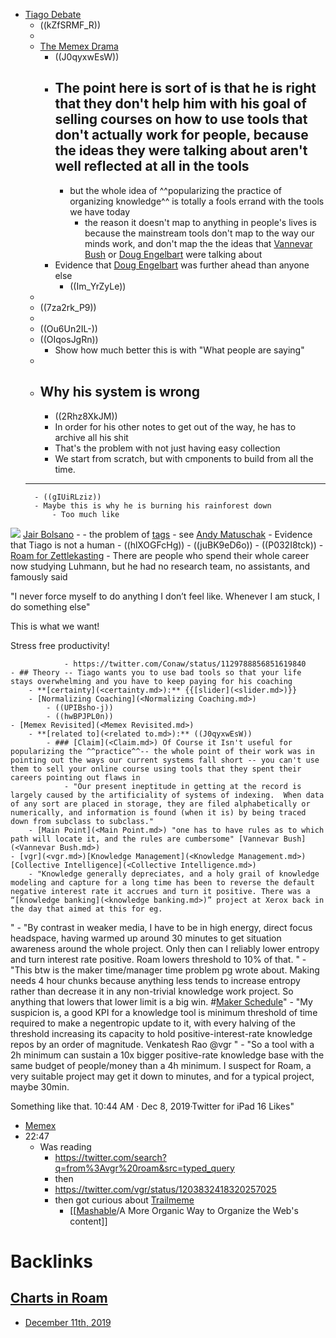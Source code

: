 - [Tiago Debate](<Tiago Debate.md>)
    - ((kZfSRMF_R))
    - 
    -  [The Memex Drama](<The Memex Drama.md>)
        - ((J0qyxwEsW))
        - ## The point here is sort of is that he is right that they don't help him with **his** goal of selling courses on how to use tools that don't actually work for people, because the ideas they were talking about aren't well reflected at all in the tools
            - but the whole idea of ^^popularizing the practice of organizing knowledge^^ is totally a fools errand with the tools we have today
                - the reason it doesn't map to anything in people's lives is because the mainstream tools don't map to the way our minds work, and don't map the the ideas that [Vannevar Bush](<Vannevar Bush.md>) or [Doug Engelbart](<Doug Engelbart.md>) were talking about
        - Evidence that [Doug Engelbart](<Doug Engelbart.md>) was further ahead than anyone else
            - ((Im_YrZyLe))
    - 
    - ((7za2rk_P9))
    - 
    - ((Ou6Un2IL-))
    - ((OIqosJgRn))
        - Show how much better this is with "What people are saying"
    - 
    - ## Why his system is wrong
        - ((2Rhz8XkJM))
        - In order for his other notes to get out of the way, he has to archive all his shit
        - That's the problem with not just having easy collection
        - We start from scratch, but with cmponents to build from all the time.
    - -----
        - ((gIUiRLziz))
        - Maybe this is why he is burning his rainforest down
            - Too much like 
![](https://firebasestorage.googleapis.com/v0/b/firescript-577a2.appspot.com/o/imgs%2Fv8%2Fhelp%2F3KEFZBnQ_A?alt=media&token=c830b832-eaca-4040-93af-e776c8d572bb) 
[Jair Bolsano](<Jair Bolsano.md>)
            - 
    - the problem of [tags](<tags.md>)
        - see [Andy Matuschak](<Andy Matuschak.md>)
    - Evidence that Tiago is not a human
        - ((hlXOGFcHg))
        - ((juBK9eD6o))
    - ((P032I8tck))
        - [Roam for Zettlekasting](<Roam for Zettlekasting.md>)
            - There are people who spend their whole career now studying Luhmann, but he had no research team, no assistants, and famously said

"I never force myself to do anything I don’t feel like. Whenever I am stuck, I do something else"

This is what we want!

Stress free productivity!


                - https://twitter.com/Conaw/status/1129788856851619840
    - ## Theory -- Tiago wants you to use bad tools so that your life stays overwhelming and you have to keep paying for his coaching
        - **[certainty](<certainty.md>):** {{[slider](<slider.md>)}}
        - [Normalizing Coaching](<Normalizing Coaching.md>)
            - ((UPIBsho-j))
            - ((hwBPJPL0n))
    - [Memex Revisited](<Memex Revisited.md>)
        - **[related to](<related to.md>):** ((J0qyxwEsW))
            - ### [Claim](<Claim.md>) Of Course it Isn't useful for popularizing the ^^practice^^-- the whole point of their work was in pointing out the ways our current systems fall short -- you can't use them to sell your online course using tools that they spent their careers pointing out flaws in
                - "Our present ineptitude in getting at the record is largely caused by the artificiality of systems of indexing.  When data of any sort are placed in storage, they are filed alphabetically or numerically, and information is found (when it is) by being traced down from subclass to subclass."
        - [Main Point](<Main Point.md>) "one has to have rules as to which path will locate it, and the rules are cumbersome" [Vannevar Bush](<Vannevar Bush.md>)
    - [vgr](<vgr.md>)[Knowledge Management](<Knowledge Management.md>)[Collective Intelligence](<Collective Intelligence.md>)
        - "Knowledge generally depreciates, and a holy grail of knowledge modeling and capture for a long time has been to reverse the default negative interest rate it accrues and turn it positive. There was a “[knowledge banking](<knowledge banking.md>)” project at Xerox back in the day that aimed at this for eg.

"
        - "By contrast in weaker media, I have to be in high energy, direct focus headspace, having warmed up around 30 minutes to get situation awareness around the whole project. Only then can I reliably lower entropy and turn interest rate positive. Roam lowers threshold to 10% of that.
"
        - "This btw is the maker time/manager time problem pg wrote about. Making needs 4 hour chunks because anything less tends to increase entropy rather than decrease it in any non-trivial knowledge work project. So anything that lowers that lower limit is a big win. #[Maker Schedule](<Maker Schedule.md>)"
        - "My suspicion is, a good KPI for a knowledge tool is minimum threshold of time required to make a negentropic update to it, with every halving of the threshold increasing its capacity to hold positive-interest-rate knowledge repos by an order of magnitude.
Venkatesh Rao
@vgr
"
        - "So a tool with a 2h minimum can sustain a 10x bigger positive-rate knowledge base with the same budget of people/money than a 4h minimum. I suspect for Roam, a very suitable project may get it down to minutes, and for a typical project, maybe 30min.

Something like that.
10:44 AM · Dec 8, 2019·Twitter for iPad
16
 Likes"
- [Memex](<Memex.md>)
- 22:47
    - Was reading
        - https://twitter.com/search?q=from%3Avgr%20roam&src=typed_query
        - then
        - https://twitter.com/vgr/status/1203832418320257025
        - then got curious about [Trailmeme](<Trailmeme.md>)
            - [[[Mashable](<[[Mashable.md>)/A More Organic Way to Organize the Web's content]]

# Backlinks
## [Charts in Roam](<Charts in Roam.md>)
- [December 11th, 2019](<December 11th, 2019.md>)

